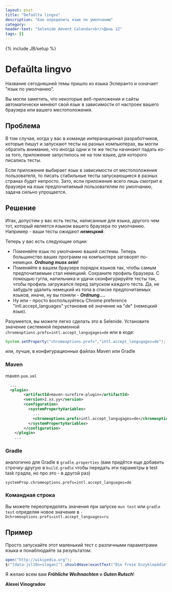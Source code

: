 ```yaml
---
layout: post
title: "Defaŭlta lingvo"
description: "Как определить язык по умолчанию"
category:
header-text: "Selenide Advent Calendar<br/>День 22"
tags: []
---
```

{% include JB/setup %}

# Defaŭlta lingvo

Название сегодняшней темы пришло из языка Эсперанто и означает "язык по умолчанию".

Вы могли заметить, что некоторые веб-приложения и сайты автоматически меняют свой язык в зависимости от настроек вашего браузера или вашего местоположения. 

## Проблема
В том случае, когда у вас в команде интеранационал разработчиков, которые пишут и запускают тесты на разных компьютерах, вы могли обратить внимание, что иногда одни и те же тесты начинают падать из-за того, приложение запустилось не на том языке, для которого писались тесты.

Если приложение выбирает язык в зависимости от местоположения пользователя, то писать стабильные тесты запускающиеся в разных странах будет непросто. Зато, если приложение всего лишь смотрит в браузере на язык предпочитаемый пользователем по умолчанию, задача сильно упрощается.

## Решение

Итак, допустим у вас есть тесты, написанные для языка, другого чем тот, который является языком вашего браузера по умолчанию. Например - ваши тесты ожидают _**немецкий**_.

Теперь у вас есть следующие опции:

- Поменяйте язык по умолчанию вашей системы. Теперь большинство ваших программ на компьютере заговорят по-немецки. _**Ordnung muss sein!**_
- Поменяйте в вашем браузере порядок языков так, чтобы самым предпочитаемым стал немецкий. Сохраните профиль браузера. С помощью гугла, напильника и удачи сконфигурируйте тесты так, чтобы профиль загружался перед запуском каждого теста. Да, не забудьте удалить немецкий из топа в списке предпочитаемых языков, иначе, ну вы поняли - _**Ordnung....**_
- Ну или - просто воспользуйтесь Chrome preference "intl.accept_languages" установив её значение на "de" (немецкий язык).

Разумеется, вы можете легко сделать это в Selenide.
Установите значение системной переменной `chromeoptions.prefs=intl.accept_langugages=de` или в коде:

```java
System.setProperty("chromeoptions.prefs","intl.accept_langugages=de");
```

или, лучше, в конфигурационных файлах Maven или Gradle

### Maven 

maven `pom.xml`
```xml
  ...
  <plugin>
        <artifactId>maven-surefire-plugin</artifactId>
        <version>2.xx.yy</version>
        <configuration>
          <systemPropertyVariables>
            ...
            <chromeoptions.prefs>intl.accept_langugages=de</chromeoptions.prefs>
          </systemPropertyVariables>
        </configuration>
    </plugin>
    ...
```

### Gradle

аналогично для Gradle в `gradle.properties` (вам придётся еще добавить строчку-другую в `build.gradle` чтобы передать эти параметры в test task грэдла, но про это - в другой раз)
```properties
systemProp.chromeoptions.prefs=intl.accept_languages=de
```

### Командная строка

Вы можете переопределять значения при запуске `mvn test` или `gradle test` определяя новое значение в `-Dchromeoptions.prefs=intl.accept_languages=ru`


## Пример

Просто запускайте этот маленький тест с различными параметрами языка и понаблюдайте за результатом.

```java
open("http://wikipedia.org");
$("[data-jsl10n=slogan]").shouldHave(exactText("Die freie Enzyklopädie"));
```

Я желаю всем вам _**Fröhliche Weihnachten**_ и _**Guten Rutsch**_! 

**Alexei Vinogradov**
